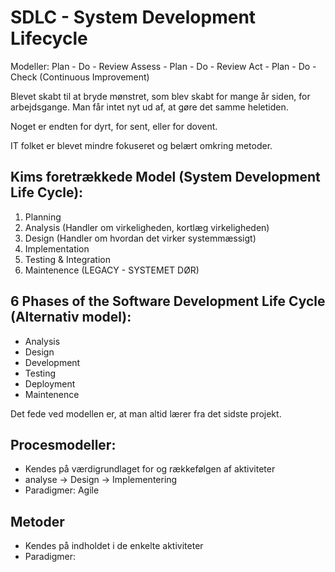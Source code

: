 # SDLC - System Development Lifecycle

Modeller:
Plan - Do - Review
Assess - Plan - Do - Review
Act - Plan - Do - Check (Continuous Improvement)

Blevet skabt til at bryde mønstret, som blev skabt for mange år siden, for arbejdsgange.
Man får intet nyt ud af, at gøre det samme heletiden. 

Noget er endten for dyrt, for sent, eller for dovent.

IT folket er blevet mindre fokuseret og belært omkring metoder.

## Kims foretrækkede Model (System Development Life Cycle):
1. Planning
2. Analysis (Handler om virkeligheden, kortlæg virkeligheden)
3. Design (Handler om hvordan det virker systemmæssigt)
4. Implementation
5. Testing & Integration
6. Maintenence
(LEGACY - SYSTEMET DØR)

## 6 Phases of the Software Development Life Cycle (Alternativ model):
- Analysis
- Design
- Development
- Testing
- Deployment
- Maintenence

Det fede ved modellen er, at man altid lærer fra det sidste projekt.

## Procesmodeller:
- Kendes på værdigrundlaget for og rækkefølgen af aktiviteter
- analyse -> Design -> Implementering
- Paradigmer: Agile

## Metoder
- Kendes på indholdet i de enkelte aktiviteter
- Paradigmer: 